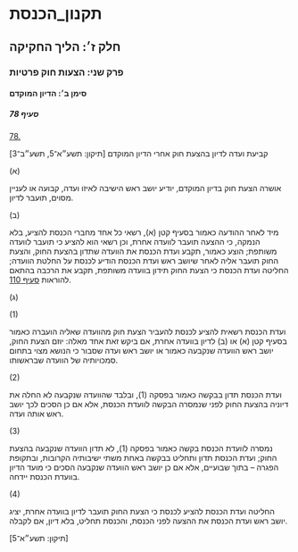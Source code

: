 # תקנון_הכנסת

## חלק ז׳: הליך החקיקה

### פרק שני: הצעות חוק פרטיות

#### סימן ב׳: הדיון המוקדם

##### סעיף 78

[78.](https://he.wikisource.org/wiki/תקנון_הכנסת#s_yp_78)

קביעת ועדה לדיון בהצעת חוק אחרי הדיון המוקדם [תיקון: תשע״א־5, תשע״ב־3]

(א)

אושרה הצעת חוק בדיון המוקדם, יודיע יושב ראש הישיבה לאיזו ועדה, קבועה או לעניין מסוים, תועבר לדיון.

(ב)

מיד לאחר
ההודעה כאמור בסעיף קטן (א), רשאי כל אחד מחברי הכנסת להציע, בלא הנמקה, כי
ההצעה תועבר לוועדה אחרת, וכן רשאי הוא להציע כי תועבר לוועדה משותפת;
הוצע כאמור, תקבע ועדת הכנסת את הוועדה שתדון בהצעת החוק, והצעת החוק תועבר
אליה לאחר שיושב ראש ועדת הכנסת הודיע לכנסת על החלטת הוועדה; החליטה ועדת
הכנסת כי הצעת החוק תידון בוועדה משותפת, תקבע את הרכבה בהתאם להוראות [סעיף 110](https://he.wikisource.org/wiki/תקנון_הכנסת#s_yp_110).

(ג)

(1)

ועדת הכנסת רשאית להציע לכנסת להעביר הצעת חוק מהוועדה שאליה הועברה כאמור
בסעיף קטן (א) או (ב) לדיון בוועדה אחרת, אם ביקש זאת אחד מאלה: יוזם הצעת
החוק, יושב ראש הוועדה שנקבעה כאמור או יושב ראש ועדה שסבור כי הנושא מצוי
בתחום סמכויותיה של הוועדה שבראשותו.

(2)

ועדת הכנסת
תדון בבקשה כאמור בפסקה (1), ובלבד שהוועדה שנקבעה לא החלה את דיוניה
בהצעת החוק לפני שנמסרה הבקשה לוועדת הכנסת, אלא אם כן הסכים לכך יושב ראש
אותה ועדה.

(3)

נמסרה
לוועדת הכנסת בקשה כאמור בפסקה (1), לא תדון הוועדה שנקבעה בהצעת החוק;
ועדת הכנסת תדון ותחליט בבקשה באחת משתי ישיבותיה הקרובות, ובתקופת הפגרה –
בתוך שבועיים, אלא אם כן יושב ראש הוועדה שנקבעה הסכים כי מועד הדיון
בוועדת הכנסת יידחה.

(4)

החליטה
ועדת הכנסת להציע לכנסת כי הצעת החוק תועבר לדיון בוועדה אחרת, יציג יושב
ראש ועדת הכנסת את ההצעה לפני הכנסת, והכנסת תחליט, בלא דיון, אם לקבלה.

[תיקון: תשע״א־5]